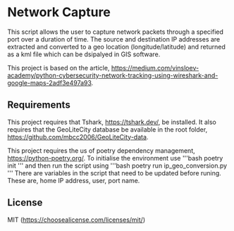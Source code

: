 # Network Capture

This script allows the user to capture network packets through a specified
port over a duration of time. The source and destination IP addresses are
extracted and converted to a geo location (longitude/latitude) and returned as a
kml file which can be dsipalyed in GIS software.

This project is based on the article, https://medium.com/vinsloev-academy/python-cybersecurity-network-tracking-using-wireshark-and-google-maps-2adf3e497a93.

## Requirements

This project requires that Tshark, https://tshark.dev/, be installed. It also requires that the GeoLiteCity database be available in the root folder, https://github.com/mbcc2006/GeoLiteCity-data.

This project requires the us of poetry dependency management, https://python-poetry.org/. To initialise the environment use 
'''bash
poetry init
'''
and then run the script using
'''bash
poetry run ip_geo_conversion.py
'''
There are variables in the script that need to be updated before runing. These are, home IP address, user, port name.

## License
MIT (https://choosealicense.com/licenses/mit/)
